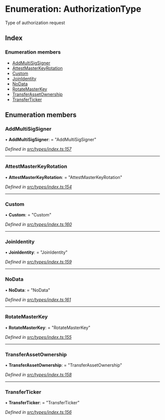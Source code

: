 # Enumeration: AuthorizationType

Type of authorization request

## Index

### Enumeration members

* [AddMultiSigSigner](authorizationtype.md#addmultisigsigner)
* [AttestMasterKeyRotation](authorizationtype.md#attestmasterkeyrotation)
* [Custom](authorizationtype.md#custom)
* [JoinIdentity](authorizationtype.md#joinidentity)
* [NoData](authorizationtype.md#nodata)
* [RotateMasterKey](authorizationtype.md#rotatemasterkey)
* [TransferAssetOwnership](authorizationtype.md#transferassetownership)
* [TransferTicker](authorizationtype.md#transferticker)

## Enumeration members

###  AddMultiSigSigner

• **AddMultiSigSigner**: = "AddMultiSigSigner"

*Defined in [src/types/index.ts:157](https://github.com/PolymathNetwork/polymesh-sdk/blob/35ecc64/src/types/index.ts#L157)*

___

###  AttestMasterKeyRotation

• **AttestMasterKeyRotation**: = "AttestMasterKeyRotation"

*Defined in [src/types/index.ts:154](https://github.com/PolymathNetwork/polymesh-sdk/blob/35ecc64/src/types/index.ts#L154)*

___

###  Custom

• **Custom**: = "Custom"

*Defined in [src/types/index.ts:160](https://github.com/PolymathNetwork/polymesh-sdk/blob/35ecc64/src/types/index.ts#L160)*

___

###  JoinIdentity

• **JoinIdentity**: = "JoinIdentity"

*Defined in [src/types/index.ts:159](https://github.com/PolymathNetwork/polymesh-sdk/blob/35ecc64/src/types/index.ts#L159)*

___

###  NoData

• **NoData**: = "NoData"

*Defined in [src/types/index.ts:161](https://github.com/PolymathNetwork/polymesh-sdk/blob/35ecc64/src/types/index.ts#L161)*

___

###  RotateMasterKey

• **RotateMasterKey**: = "RotateMasterKey"

*Defined in [src/types/index.ts:155](https://github.com/PolymathNetwork/polymesh-sdk/blob/35ecc64/src/types/index.ts#L155)*

___

###  TransferAssetOwnership

• **TransferAssetOwnership**: = "TransferAssetOwnership"

*Defined in [src/types/index.ts:158](https://github.com/PolymathNetwork/polymesh-sdk/blob/35ecc64/src/types/index.ts#L158)*

___

###  TransferTicker

• **TransferTicker**: = "TransferTicker"

*Defined in [src/types/index.ts:156](https://github.com/PolymathNetwork/polymesh-sdk/blob/35ecc64/src/types/index.ts#L156)*

